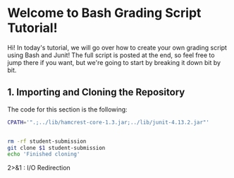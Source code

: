 # Welcome to Bash Grading Script Tutorial! 

Hi! In today's tutorial, we will go over how to create your own grading script using Bash and Junit! The full script is posted at the end, so feel free to jump there if you want, but we're going to start by breaking it down bit by bit. 

## 1. Importing and Cloning the Repository

The code for this section is the following: 
```bash
CPATH='".;../lib/hamcrest-core-1.3.jar;../lib/junit-4.13.2.jar"'


rm -rf student-submission
git clone $1 student-submission
echo 'Finished cloning'
```






2>&1 : I/O Redirection
